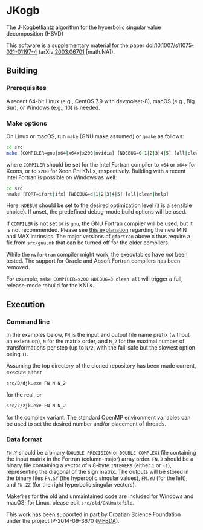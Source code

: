 # JKogb
The J-Kogbetliantz algorithm for the hyperbolic singular value decomposition (HSVD)

This software is a supplementary material for the paper
doi:[10.1007/s11075-021-01197-4](https://doi.org/10.1007/s11075-021-01197-4 "A Kogbetliantz-type algorithm for the hyperbolic SVD")
(arXiv:[2003.06701](https://arxiv.org/abs/2003.06701 "A Kogbetliantz-type algorithm for the hyperbolic SVD") \[math.NA\]).

## Building

### Prerequisites

A recent 64-bit Linux (e.g., CentOS 7.9 with devtoolset-8), macOS (e.g., Big Sur), or Windows (e.g., 10) is needed.

### Make options

On Linux or macOS, run ``make`` (GNU make assumed) or ``gmake`` as follows:
```bash
cd src
make [COMPILER=gnu|x64|x64x|x200|nvidia] [NDEBUG=0|1|2|3|4|5] [all|clean|help]
```
where ``COMPILER`` should be set for the Intel Fortran compiler to ``x64`` or ``x64x`` for Xeons, or to ``x200`` for Xeon Phi KNLs, respectively.
Building with a recent Intel Fortran is possible on Windows as well:
```bash
cd src
nmake [FORT=ifort|ifx] [NDEBUG=d|1|2|3|4|5] [all|clean|help]
```

Here, ``NDEBUG`` should be set to the desired optimization level (``3`` is a sensible choice).
If unset, the predefined debug-mode build options will be used.

If ``COMPILER`` is not set or is ``gnu``, the GNU Fortran compiler will be used, but it is not recommended.
Please see [this explanation](https://gcc.gnu.org/gcc-9/changes.html) regarding the new MIN and MAX intrinsics.
The major versions of ``gfortran`` above ``8`` thus require a fix from ``src/gnu.mk`` that can be turned off for the older compilers.

While the ``nvfortran`` compiler might work, the executables have *not* been tested.
The support for Oracle and Absoft Fortran compilers has been removed.

For example, ``make COMPILER=x200 NDEBUG=3 clean all`` will trigger a full, release-mode rebuild for the KNLs.

## Execution

### Command line

In the examples below, ``FN`` is the input and output file name prefix (without an extension), ``N`` for the matrix order, and ``N_2`` for the maximal number of transformations per step (up to ``N/2``, with the fail-safe but the slowest option being ``1``).

Assuming the top directory of the cloned repository has been made current, execute either
```bash
src/D/djk.exe FN N N_2
```
for the real, or
```bash
src/Z/zjk.exe FN N N_2
```
for the complex variant.
The standard OpenMP environment variables can be used to set the desired number and/or placement of threads.

### Data format

``FN.Y`` should be a binary (``DOUBLE PRECISION`` or ``DOUBLE COMPLEX``) file containing the input matrix in the Fortran (column-major) array order.
``FN.J`` should be a binary file containing a vector of ``N`` 8-byte ``INTEGER``s (either `1` or `-1`), representing the diagonal of the sign matrix.
The outputs will be stored in the binary files ``FN.SY`` (the hyperbolic singular values), ``FN.YU`` (for the left), and ``FN.ZZ`` (for the right hyperbolic singular vectors).

Makefiles for the old and unmaintained code are included for Windows and macOS; for Linux, please edit `src/old/GNUmakefile`.

This work has been supported in part by Croatian Science Foundation under the project IP-2014-09-3670 ([MFBDA](https://web.math.pmf.unizg.hr/mfbda/)).
